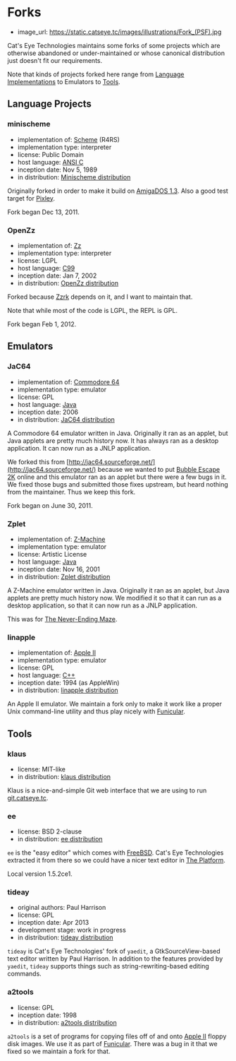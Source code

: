 Forks
=====

*   image_url: https://static.catseye.tc/images/illustrations/Fork_(PSF).jpg

Cat's Eye Technologies maintains some forks of some projects which are
otherwise abandoned or under-maintained or whose canonical distribution
just doesn't fit our requirements.

Note that kinds of projects forked here range from
[Language Implementations](Language%20Implementations.md) to Emulators to
[Tools](Tools.md).

Language Projects
-----------------

### minischeme

*   implementation of: [Scheme][] (R4RS)
*   implementation type: interpreter
*   license: Public Domain
*   host language: [ANSI C][]
*   inception date: Nov 5, 1989
*   in distribution: [Minischeme distribution](https://catseye.tc/distribution/Minischeme_distribution)

Originally forked in order to make it build on [AmigaDOS 1.3][].
Also a good test target for [Pixley][].

Fork began Dec 13, 2011.

### OpenZz

*   implementation of: [Zz][]
*   implementation type: interpreter
*   license: LGPL
*   host language: [C99][]
*   inception date: Jan 7, 2002
*   in distribution: [OpenZz distribution](https://catseye.tc/distribution/OpenZz_distribution)

Forked because [Zzrk][] depends on it, and I want to maintain that.

Note that while most of the code is LGPL, the REPL is GPL.

Fork began Feb 1, 2012.

Emulators
---------

### JaC64

*   implementation of: [Commodore 64][]
*   implementation type: emulator
*   license: GPL
*   host language: [Java][]
*   inception date: 2006
*   in distribution: [JaC64 distribution](https://catseye.tc/distribution/JaC64_distribution)

A Commodore 64 emulator written in Java.  Originally it ran as an applet,
but Java applets are pretty much history now.  It has always ran as a
desktop application.  It can now run as a JNLP application.

We forked this from [http://jac64.sourceforge.net/](http://jac64.sourceforge.net/)
because we wanted to put [Bubble Escape 2K][] online
and this emulator ran as an applet but there were a few bugs in it.
We fixed those bugs and submitted those fixes upstream, but heard
nothing from the maintainer.  Thus we keep this fork.

Fork began on June 30, 2011.

### Zplet

*   implementation of: [Z-Machine][]
*   implementation type: emulator
*   license: Artistic License
*   host language: [Java][]
*   inception date: Nov 16, 2001
*   in distribution: [Zplet distribution](https://catseye.tc/distribution/Zplet_distribution)

A Z-Machine emulator written in Java.  Originally it ran as an applet,
but Java applets are pretty much history now.  We modified it so that
it can run as a desktop application, so that it can now run as a JNLP
application.

This was for [The Never-Ending Maze][].

### linapple

*   implementation of: [Apple II][]
*   implementation type: emulator
*   license: GPL
*   host language: [C++][]
*   inception date: 1994 (as AppleWin)
*   in distribution: [linapple distribution](https://catseye.tc/distribution/linapple_distribution)

An Apple II emulator.  We maintain a fork only to make it work like
a proper Unix command-line utility and thus play nicely with
[Funicular][].

Tools
-----

### klaus

*   license: MIT-like
*   in distribution: [klaus distribution](https://catseye.tc/distribution/klaus_distribution)

Klaus is a nice-and-simple Git web interface that we are using
to run [git.catseye.tc](http://git.catseye.tc/).

### ee

*   license: BSD 2-clause
*   in distribution: [ee distribution](https://catseye.tc/distribution/ee_distribution)

`ee` is the "easy editor" which comes with [FreeBSD][].  Cat's Eye Technologies
extracted it from there so we could have a nicer text editor in [The Platform][].

Local version 1.5.2ce1.

### tideay

*   original authors: Paul Harrison
*   license: GPL
*   inception date: Apr 2013
*   development stage: work in progress
*   in distribution: [tideay distribution](https://catseye.tc/distribution/tideay_distribution)

`tideay` is Cat's Eye Technologies' fork of `yaedit`, a GtkSourceView-based
text editor written by Paul Harrison.  In addition to the
features provided by `yaedit`, `tideay` supports things such as
string-rewriting-based editing commands.

### a2tools

*   license: GPL
*   inception date: 1998
*   in distribution: [a2tools distribution](https://catseye.tc/distribution/a2tools_distribution)

`a2tools` is a set of programs for copying files off of and onto
[Apple II][] floppy disk images.  We use it as part of [Funicular][].
There was a bug in it that we fixed so we maintain a fork for that.

[Scheme]: ../article/Project%20Dependencies.md#scheme
[ANSI C]: ../article/Project%20Dependencies.md#ansi-c
[C99]: ../article/Project%20Dependencies.md#c99
[AmigaDOS 1.3]: ../article/Project%20Dependencies.md#amiga-500
[Pixley]: ../article/Languages.md#pixley
[Zz]: https://catseye.tc/modules/OpenZz/doc/zzdoc.html
[Zzrk]: ../article/Games.md#zzrk
[Java]: ../article/Project%20Dependencies.md#java
[Bubble Escape 2K]: ../article/Games.md#bubble-escape
[The Never-Ending Maze]: ../article/Games.md#the-never-ending-maze
[Z-Machine]: ../article/Project%20Dependencies.md#z-machine
[C++]: http://www.open-std.org/jtc1/sc22/wg21/
[Funicular]: ../article/Tools.md#funicular
[Commodore 64]: ../article/Project%20Dependencies.md#commodore-64
[Apple II]: ../article/Project%20Dependencies.md#apple-ii
[The Platform]: ../article/Platforms.md#the-cats-eye-technologies-platform
[FreeBSD]: https://www.freebsd.org/

